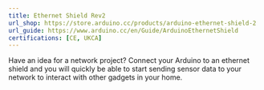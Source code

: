 ```yaml
---
title: Ethernet Shield Rev2
url_shop: https://store.arduino.cc/products/arduino-ethernet-shield-2
url_guide: https://www.arduino.cc/en/Guide/ArduinoEthernetShield
certifications: [CE, UKCA]
---
```


Have an idea for a network project? Connect your Arduino to an ethernet shield and you will quickly be able to start sending sensor data to your network to interact with other gadgets in your home.  